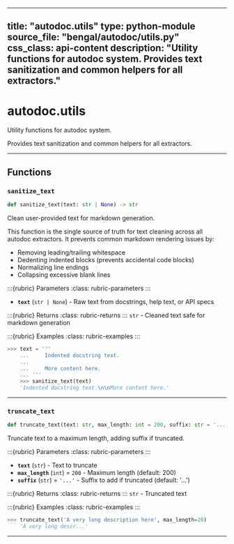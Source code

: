 
---
title: "autodoc.utils"
type: python-module
source_file: "bengal/autodoc/utils.py"
css_class: api-content
description: "Utility functions for autodoc system.  Provides text sanitization and common helpers for all extractors."
---

# autodoc.utils

Utility functions for autodoc system.

Provides text sanitization and common helpers for all extractors.

---


## Functions

### `sanitize_text`
```python
def sanitize_text(text: str | None) -> str
```

Clean user-provided text for markdown generation.

This function is the single source of truth for text cleaning across
all autodoc extractors. It prevents common markdown rendering issues by:

- Removing leading/trailing whitespace
- Dedenting indented blocks (prevents accidental code blocks)
- Normalizing line endings
- Collapsing excessive blank lines



:::{rubric} Parameters
:class: rubric-parameters
:::
- **`text`** (`str | None`) - Raw text from docstrings, help text, or API specs

:::{rubric} Returns
:class: rubric-returns
:::
`str` - Cleaned text safe for markdown generation




:::{rubric} Examples
:class: rubric-examples
:::
```python
>>> text = '''
    ...     Indented docstring text.
    ...
    ...     More content here.
    ... '''
    >>> sanitize_text(text)
    'Indented docstring text.\n\nMore content here.'
```


---
### `truncate_text`
```python
def truncate_text(text: str, max_length: int = 200, suffix: str = '...') -> str
```

Truncate text to a maximum length, adding suffix if truncated.



:::{rubric} Parameters
:class: rubric-parameters
:::
- **`text`** (`str`) - Text to truncate
- **`max_length`** (`int`) = `200` - Maximum length (default: 200)
- **`suffix`** (`str`) = `'...'` - Suffix to add if truncated (default: '...')

:::{rubric} Returns
:class: rubric-returns
:::
`str` - Truncated text




:::{rubric} Examples
:class: rubric-examples
:::
```python
>>> truncate_text('A very long description here', max_length=20)
    'A very long descr...'
```


---
